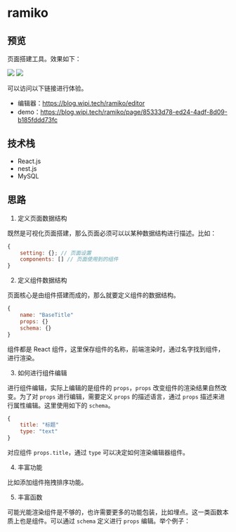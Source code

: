 # ramiko

## 预览

页面搭建工具。效果如下：

![](https://user-gold-cdn.xitu.io/2020/6/27/172f446fdeecd539?w=3132&h=1827&f=png&s=1896699)
![](https://user-gold-cdn.xitu.io/2020/6/27/172f4471a7b15c49?w=1044&h=1701&f=png&s=2089302)

可以访问以下链接进行体验。

- 编辑器：https://blog.wipi.tech/ramiko/editor
- demo：https://blog.wipi.tech/ramiko/page/85333d78-ed24-4adf-8d09-b185fddd73fc

## 技术栈

- React.js
- nest.js
- MySQL

## 思路

1. 定义页面数据结构

既然是可视化页面搭建，那么页面必须可以以某种数据结构进行描述。比如：

```js
{
    setting: {}; // 页面设置
    components: [] // 页面使用到的组件
}
```

2. 定义组件数据结构

页面核心是由组件搭建而成的，那么就要定义组件的数据结构。

```js
{
    name: "BaseTitle"
    props: {}
    schema: {}
}
```

组件都是 React 组件，这里保存组件的名称，前端渲染时，通过名字找到组件，进行渲染。

3. 如何进行组件编辑

进行组件编辑，实际上编辑的是组件的 `props`，`props` 改变组件的渲染结果自然改变。为了对 `props` 进行编辑，需要定义 `props` 的描述语言，通过 `props` 描述来进行属性编辑。这里使用如下的 `schema`。

```js
{
    title: "标题"
    type: "text"
}
```

对应组件 `props.title`，通过 `type` 可以决定如何渲染编辑器组件。

4. 丰富功能

比如添加组件拖拽排序功能。

5. 丰富函数

可能光能渲染组件是不够的，也许需要更多的功能包装，比如埋点。这一类函数本质上也是组件。可以通过 `schema` 定义进行 `props` 编辑。举个例子：

